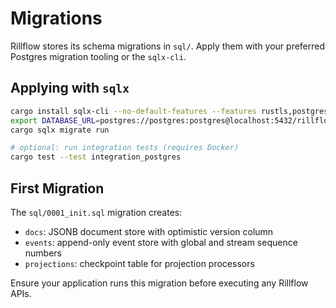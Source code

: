 # Migrations

Rillflow stores its schema migrations in `sql/`. Apply them with your preferred Postgres migration tooling or the `sqlx-cli`.

## Applying with `sqlx`

```bash
cargo install sqlx-cli --no-default-features --features rustls,postgres
export DATABASE_URL=postgres://postgres:postgres@localhost:5432/rillflow_dev
cargo sqlx migrate run

# optional: run integration tests (requires Docker)
cargo test --test integration_postgres
```

## First Migration

The `sql/0001_init.sql` migration creates:

- `docs`: JSONB document store with optimistic version column
- `events`: append-only event store with global and stream sequence numbers
- `projections`: checkpoint table for projection processors

Ensure your application runs this migration before executing any Rillflow APIs.

